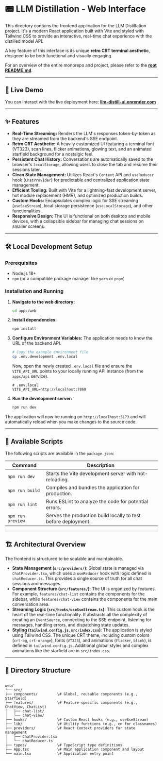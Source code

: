# 📟 LLM Distillation - Web Interface

This directory contains the frontend application for the LLM Distillation project. It's a modern React application built with Vite and styled with Tailwind CSS to provide an interactive, real-time chat experience with the distilled model API.

A key feature of this interface is its unique **retro CRT terminal aesthetic**, designed to be both functional and visually engaging.

For an overview of the entire monorepo and project, please refer to the [**root README.md**](../../README.md).

---

## 🚀 Live Demo

You can interact with the live deployment here: **[llm-distill-ui.onrender.com](https://llm-distill-ui.onrender.com/)**

---

## ✨ Features

-   **Real-Time Streaming:** Renders the LLM's responses token-by-token as they are streamed from the backend's SSE endpoint.
-   **Retro CRT Aesthetic:** A heavily customized UI featuring a terminal font (VT323), scan lines, flicker animations, glowing text, and an animated starfield background for a nostalgic feel.
-   **Persistent Chat History:** Conversations are automatically saved to the browser's `localStorage`, allowing users to close the tab and resume their sessions later.
-   **Clean State Management:** Utilizes React's `Context` API and `useReducer` hook (`ChatProvider`) for predictable and centralized application state management.
-   **Efficient Tooling:** Built with Vite for a lightning-fast development server, hot module replacement (HMR), and optimized production builds.
-   **Custom Hooks:** Encapsulates complex logic for SSE streaming (`useSseStream`), local storage persistence (`useLocalStorage`), and other functionalities.
-   **Responsive Design:** The UI is functional on both desktop and mobile devices, with a collapsible sidebar for managing chat sessions on smaller screens.

---

## 🛠️ Local Development Setup

### Prerequisites

-   Node.js 18+
-   `npm` (or a compatible package manager like `yarn` or `pnpm`)

### Installation and Running

1.  **Navigate to the web directory:**
    ```bash
    cd apps/web
    ```

2.  **Install dependencies:**
    ```bash
    npm install
    ```

3.  **Configure Environment Variables:**
    The application needs to know the URL of the backend API.
    ```bash
    # Copy the example environment file
    cp .env.development .env.local
    ```
    Now, open the newly created `.env.local` file and ensure the `VITE_API_URL` points to your locally running API instance (from the `apps/api` service).
    ```env
    # .env.local
    VITE_API_URL=http://localhost:7860
    ```

4.  **Run the development server:**
    ```bash
    npm run dev
    ```

The application will now be running on `http://localhost:5173` and will automatically reload when you make changes to the source code.

---

## 📜 Available Scripts

The following scripts are available in the `package.json`:

| Command           | Description                                                    |
| ----------------- | -------------------------------------------------------------- |
| `npm run dev`     | Starts the Vite development server with hot-reloading.         |
| `npm run build`   | Compiles and bundles the application for production.           |
| `npm run lint`    | Runs ESLint to analyze the code for potential errors.          |
| `npm run preview` | Serves the production build locally to test before deployment. |

---

## 🏗️ Architectural Overview

The frontend is structured to be scalable and maintainable.

-   **State Management (`src/providers/`)**: Global state is managed via `ChatProvider.tsx`, which uses a `useReducer` hook with logic defined in `chatReducer.ts`. This provides a single source of truth for all chat sessions and messages.
-   **Component Structure (`src/features/`)**: The UI is organized by features. For example, `features/chat-list` contains the components for the sidebar, while `features/chat-view` contains the components for the main conversation area.
-   **Streaming Logic (`src/hooks/useSseStream.ts`)**: This custom hook is the heart of the real-time functionality. It abstracts all the complexity of creating an `EventSource`, connecting to the SSE endpoint, listening for messages, handling errors, and dispatching state updates.
-   **Styling (`tailwind.config.js`, `src/index.css`)**: The application is styled using Tailwind CSS. The unique CRT theme, including custom colors (`crt-bg`, `crt-orange`), fonts (`VT323`), and animations (`flicker`, `blink`), is defined in `tailwind.config.js`. Additional global styles and complex animations like the starfield are in `src/index.css`.

---

## 📂 Directory Structure

````

web/
└── src/
├── components/         \# Global, reusable components (e.g., Starfield)
├── features/           \# Feature-specific components (e.g., ChatView, ChatList)
│   ├── chat-list/
│   └── chat-view/
├── hooks/              \# Custom React hooks (e.g., useSseStream)
├── lib/                \# Utility functions (e.g., cn for classnames)
├── providers/          \# React Context providers for state management
│   ├── ChatProvider.tsx
│   └── chatReducer.ts
├── types/              \# TypeScript type definitions
├── App.tsx             \# Main application component and layout
└── main.tsx            \# Application entry point
